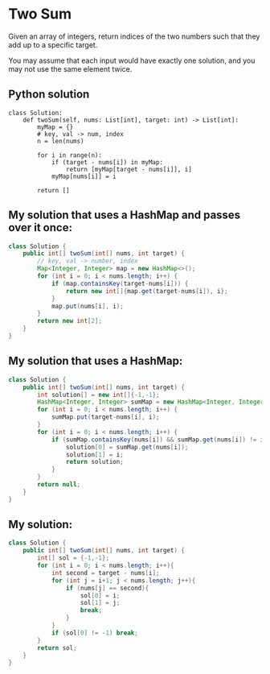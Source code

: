 # Two Sum

Given an array of integers, return indices of the two numbers such that they add up to a specific target.

You may assume that each input would have exactly one solution, and you may not use the same element twice.

## Python solution

```python3
class Solution:
    def twoSum(self, nums: List[int], target: int) -> List[int]:
        myMap = {}
        # key, val -> num, index
        n = len(nums)

        for i in range(n):
            if (target - nums[i]) in myMap:
                return [myMap[target - nums[i]], i]
            myMap[nums[i]] = i

        return []
```

## My solution that uses a HashMap and passes over it once:

```Java
class Solution {
    public int[] twoSum(int[] nums, int target) {
        // key, val -> number, index
        Map<Integer, Integer> map = new HashMap<>();
        for (int i = 0; i < nums.length; i++) {
            if (map.containsKey(target-nums[i])) {
                return new int[]{map.get(target-nums[i]), i};
            }
            map.put(nums[i], i);
        }
        return new int[2];
    }
}
```

## My solution that uses a HashMap:

```Java
class Solution {
    public int[] twoSum(int[] nums, int target) {
        int solution[] = new int[]{-1,-1};
        HashMap<Integer, Integer> sumMap = new HashMap<Integer, Integer>();
        for (int i = 0; i < nums.length; i++) {
            sumMap.put(target-nums[i], i);
        }
        for (int i = 0; i < nums.length; i++) {
            if (sumMap.containsKey(nums[i]) && sumMap.get(nums[i]) != i) {
                solution[0] = sumMap.get(nums[i]);
                solution[1] = i;
                return solution;
            }
        }
        return null;
    }
}
```


## My solution:

```Java
class Solution {
    public int[] twoSum(int[] nums, int target) {
        int[] sol = {-1,-1};
        for (int i = 0; i < nums.length; i++){
            int second = target - nums[i];
            for (int j = i+1; j < nums.length; j++){
                if (nums[j] == second){
                    sol[0] = i;
                    sol[1] = j;
                    break;
                } 
            }
            if (sol[0] != -1) break;
        }
        return sol;
    }
}
```
